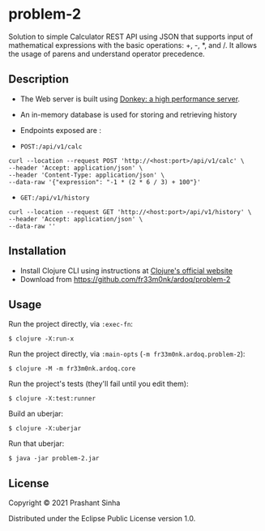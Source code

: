 # problem-2

Solution to simple Calculator REST API using JSON that supports input of mathematical expressions with the basic 
operations: +, -, *, and /. 
It allows the usage of parens and understand operator precedence.

## Description

* The Web server is built using [Donkey: a high performance server](https://github.com/AppsFlyer/donkey).
* An in-memory database is used for storing and retrieving history

* Endpoints exposed are :

* `POST:/api/v1/calc`
```shell
curl --location --request POST 'http://<host:port>/api/v1/calc' \
--header 'Accept: application/json' \
--header 'Content-Type: application/json' \
--data-raw '{"expression": "-1 * (2 * 6 / 3) + 100"}'
```  
* `GET:/api/v1/history`
```shell
curl --location --request GET 'http://<host:port>/api/v1/history' \
--header 'Accept: application/json' \
--data-raw ''
```

## Installation

* Install Clojure CLI using instructions at [Clojure's official website](https://clojure.org/guides/getting_started)
* Download from https://github.com/fr33m0nk/ardoq/problem-2

## Usage

Run the project directly, via `:exec-fn`:

    $ clojure -X:run-x

Run the project directly, via `:main-opts` (`-m fr33m0nk.ardoq.problem-2`):

    $ clojure -M -m fr33m0nk.ardoq.core

Run the project's tests (they'll fail until you edit them):

    $ clojure -X:test:runner

Build an uberjar:

    $ clojure -X:uberjar

Run that uberjar:

    $ java -jar problem-2.jar

## License

Copyright © 2021 Prashant Sinha

Distributed under the Eclipse Public License version 1.0.
